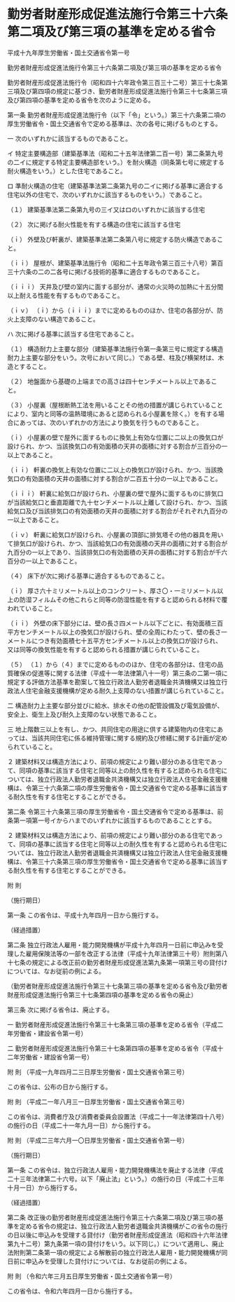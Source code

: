 # 勤労者財産形成促進法施行令第三十六条第二項及び第三項の基準を定める省令

平成十九年厚生労働省・国土交通省令第一号

勤労者財産形成促進法施行令第三十六条第二項及び第三項の基準を定める省令

勤労者財産形成促進法施行令（昭和四十六年政令第三百三十二号）第三十七条第三項及び第四項の規定に基づき、勤労者財産形成促進法施行令第三十七条第三項及び第四項の基準を定める省令を次のように定める。

第一条 勤労者財産形成促進法施行令（以下「令」という。）第三十六条第二項の厚生労働省令・国土交通省令で定める基準は、次の各号に掲げるものとする。

一 次のいずれかに該当するものであること。

イ 特定主要構造部（建築基準法（昭和二十五年法律第二百一号）第二条第九号の二イに規定する特定主要構造部をいう。）を耐火構造（同条第七号に規定する耐火構造をいう。）とした住宅であること。

ロ 準耐火構造の住宅（建築基準法第二条第九号の二イに掲げる基準に適合する住宅以外の住宅で、次のいずれかに該当するものをいう。）であること。

（１） 建築基準法第二条第九号の三イ又はロのいずれかに該当する住宅

（２） 次に掲げる耐火性能を有する構造の住宅に該当する住宅

（ｉ） 外壁及び軒裏が、建築基準法第二条第八号に規定する防火構造であること。

（ｉｉ） 屋根が、建築基準法施行令（昭和二十五年政令第三百三十八号）第百三十六条の二の二各号に掲げる技術的基準に適合するものであること。

（ｉｉｉ） 天井及び壁の室内に面する部分が、通常の火災時の加熱に十五分間以上耐える性能を有するものであること。

（ｉｖ） （ｉ）から（ｉｉｉ）までに定めるもののほか、住宅の各部分が、防火上支障のない構造であること。

ハ 次に掲げる基準に該当する住宅であること。

（１） 構造耐力上主要な部分（建築基準法施行令第一条第三号に規定する構造耐力上主要な部分をいう。次号において同じ。）である壁、柱及び横架材は、木造とすること。

（２） 地盤面から基礎の上端までの高さは四十センチメートル以上であること。

（３） 小屋裏（屋根断熱工法を用いることその他の措置が講じられていることにより、室内と同等の温熱環境にあると認められる小屋裏を除く。）を有する場合にあっては、次のいずれかの方法により換気を行うものであること。

（ｉ） 小屋裏の壁で屋外に面するものに換気上有効な位置に二以上の換気口が設けられ、かつ、当該換気口の有効面積の天井の面積に対する割合が三百分の一以上であること。

（ｉｉ） 軒裏の換気上有効な位置に二以上の換気口が設けられ、かつ、当該換気口の有効面積の天井の面積に対する割合が二百五十分の一以上であること。

（ｉｉｉ） 軒裏に給気口が設けられ、小屋裏の壁で屋外に面するものに排気口が当該給気口と垂直距離で九十センチメートル以上離して設けられ、かつ、当該給気口及び当該排気口の有効面積の天井の面積に対する割合がそれぞれ九百分の一以上であること。

（ｉｖ） 軒裏に給気口が設けられ、小屋裏の頂部に排気塔その他の器具を用いて排気口が設けられ、かつ、当該給気口の有効面積の天井の面積に対する割合が九百分の一以上であり、当該排気口の有効面積の天井の面積に対する割合が千六百分の一以上であること。

（４） 床下が次に掲げる基準に適合するものであること。

（ｉ） 厚さ六十ミリメートル以上のコンクリート、厚さ〇・一ミリメートル以上の防湿フィルムその他これらと同等の防湿性能を有すると認められる材料で覆われていること。

（ｉｉ） 外壁の床下部分には、壁の長さ四メートル以下ごとに、有効面積三百平方センチメートル以上の換気口が設けられ、壁の全周にわたって、壁の長さ一メートルにつき有効面積七十五平方センチメートル以上の換気口が設けられ、又は同等の換気性能を有すると認められる措置が講じられていること。

（５） （１）から（４）までに定めるもののほか、住宅の各部分は、住宅の品質確保の促進等に関する法律（平成十一年法律第八十一号）第三条の二第一項に規定する評価方法基準を勘案して独立行政法人勤労者退職金共済機構又は独立行政法人住宅金融支援機構が定める耐久上支障のない措置が講じられていること。

二 構造耐力上主要な部分並びに給水、排水その他の配管設備及び電気設備が、安全上、衛生上及び耐久上支障のない状態であること。

三 地上階数三以上を有し、かつ、共同住宅の用途に供する建築物内の住宅にあっては、当該共同住宅に係る維持管理に関する規約及び修繕に関する計画が定められていること。

２ 建築材料又は構造方法により、前項の規定により難い部分のある住宅であって、同項の基準に該当する住宅と同等以上の耐久性を有すると認められる住宅については、独立行政法人勤労者退職金共済機構又は独立行政法人住宅金融支援機構は、令第三十六条第二項の厚生労働省令・国土交通省令で定める基準に該当する耐久性を有する住宅とすることができる。

第二条 令第三十六条第三項の厚生労働省令・国土交通省令で定める基準は、前条第一項第一号イからハまでのいずれかに該当するものであることとする。

２ 建築材料又は構造方法により、前項の規定により難い部分のある住宅であって、同項の基準に該当する住宅と同等以上の耐久性を有すると認められる住宅については、独立行政法人勤労者退職金共済機構又は独立行政法人住宅金融支援機構は、令第三十六条第三項の厚生労働省令・国土交通省令で定める基準に該当する耐久性を有する住宅とすることができる。

附 則

（施行期日）

第一条 この省令は、平成十九年四月一日から施行する。

（経過措置）

第二条 独立行政法人雇用・能力開発機構が平成十九年四月一日前に申込みを受理した雇用保険法等の一部を改正する法律（平成十九年法律第三十号）附則第八十七条の規定による改正前の勤労者財産形成促進法第九条第一項第三号の貸付けについては、なお従前の例による。

（勤労者財産形成促進法施行令第三十七条第三項の基準を定める省令及び勤労者財産形成促進法施行令第三十七条第四項の基準を定める省令の廃止）

第三条 次に掲げる省令は、廃止する。

一 勤労者財産形成促進法施行令第三十七条第三項の基準を定める省令（平成二年労働省・建設省令第一号）

二 勤労者財産形成促進法施行令第三十七条第四項の基準を定める省令（平成十二年労働省・建設省令第一号）

附 則 （平成一九年四月二三日厚生労働省・国土交通省令第三号）

この省令は、公布の日から施行する。

附 則 （平成二一年八月三一日厚生労働省・国土交通省令第三号）

この省令は、消費者庁及び消費者委員会設置法（平成二十一年法律第四十八号）の施行の日（平成二十一年九月一日）から施行する。

附 則 （平成二三年六月一〇日厚生労働省・国土交通省令第一号）

（施行期日）

第一条 この省令は、独立行政法人雇用・能力開発機構法を廃止する法律（平成二十三年法律第二十六号。以下「廃止法」という。）の施行の日（平成二十三年十月一日）から施行する。

（経過措置）

第二条 改正後の勤労者財産形成促進法施行令第三十六条第二項及び第三項の基準を定める省令の規定は、独立行政法人勤労者退職金共済機構がこの省令の施行の日以後に申込みを受理する貸付け（勤労者財産形成促進法（昭和四十六年法律第九十二号）第九条第一項の貸付けをいう。以下同じ。）について適用し、廃止法附則第二条第一項の規定による解散前の独立行政法人雇用・能力開発機構が同日前に申込みを受理した貸付けについては、なお従前の例による。

附 則 （令和六年三月五日厚生労働省・国土交通省令第一号）

この省令は、令和六年四月一日から施行する。
